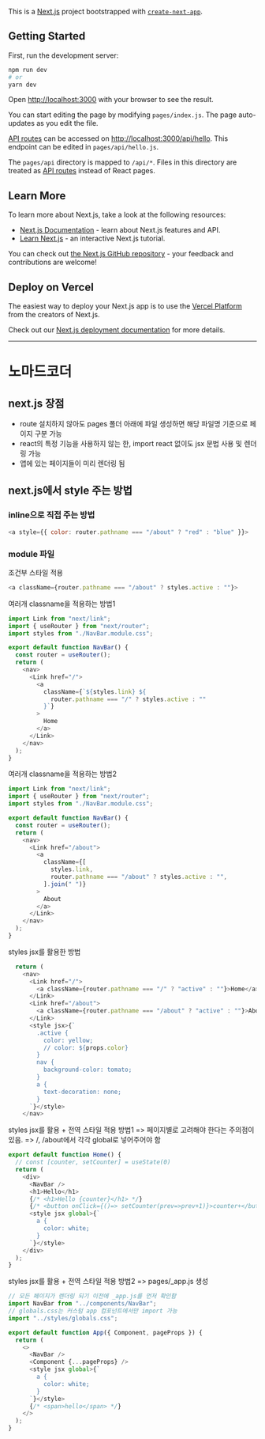This is a [Next.js](https://nextjs.org/) project bootstrapped with [`create-next-app`](https://github.com/vercel/next.js/tree/canary/packages/create-next-app).

## Getting Started

First, run the development server:

```bash
npm run dev
# or
yarn dev
```

Open [http://localhost:3000](http://localhost:3000) with your browser to see the result.

You can start editing the page by modifying `pages/index.js`. The page auto-updates as you edit the file.

[API routes](https://nextjs.org/docs/api-routes/introduction) can be accessed on [http://localhost:3000/api/hello](http://localhost:3000/api/hello). This endpoint can be edited in `pages/api/hello.js`.

The `pages/api` directory is mapped to `/api/*`. Files in this directory are treated as [API routes](https://nextjs.org/docs/api-routes/introduction) instead of React pages.

## Learn More

To learn more about Next.js, take a look at the following resources:

- [Next.js Documentation](https://nextjs.org/docs) - learn about Next.js features and API.
- [Learn Next.js](https://nextjs.org/learn) - an interactive Next.js tutorial.

You can check out [the Next.js GitHub repository](https://github.com/vercel/next.js/) - your feedback and contributions are welcome!

## Deploy on Vercel

The easiest way to deploy your Next.js app is to use the [Vercel Platform](https://vercel.com/new?utm_medium=default-template&filter=next.js&utm_source=create-next-app&utm_campaign=create-next-app-readme) from the creators of Next.js.

Check out our [Next.js deployment documentation](https://nextjs.org/docs/deployment) for more details.

---

# 노마드코더

## next.js 장점

- route 설치하지 않아도 pages 폴더 아래에 파일 생성하면 해당 파일명 기준으로 페이지 구분 가능
- react의 특정 기능을 사용하지 않는 한, import react 없이도 jsx 문법 사용 및 렌더링 가능
- 앱에 있는 페이지들이 미리 렌더링 됨

## next.js에서 style 주는 방법

### inline으로 직접 주는 방법

```javascript
<a style={{ color: router.pathname === "/about" ? "red" : "blue" }}>
```

### module 파일

조건부 스타일 적용

```javascript
<a className={router.pathname === "/about" ? styles.active : ""}>
```

여러개 classname을 적용하는 방법1

```javascript
import Link from "next/link";
import { useRouter } from "next/router";
import styles from "./NavBar.module.css";

export default function NavBar() {
  const router = useRouter();
  return (
    <nav>
      <Link href="/">
        <a
          className={`${styles.link} ${
            router.pathname === "/" ? styles.active : ""
          }`}
        >
          Home
        </a>
      </Link>
    </nav>
  );
}
```

여러개 classname을 적용하는 방법2

```javascript
import Link from "next/link";
import { useRouter } from "next/router";
import styles from "./NavBar.module.css";

export default function NavBar() {
  const router = useRouter();
  return (
    <nav>
      <Link href="/about">
        <a
          className={[
            styles.link,
            router.pathname === "/about" ? styles.active : "",
          ].join(" ")}
        >
          About
        </a>
      </Link>
    </nav>
  );
}
```

styles jsx를 활용한 방법

```javascript
  return (
    <nav>
      <Link href="/">
        <a className={router.pathname === "/" ? "active" : ""}>Home</a>
      </Link>
      <Link href="/about">
        <a className={router.pathname === "/about" ? "active" : ""}>About</a>
      </Link>
      <style jsx>{`
        .active {
          color: yellow;
          // color: ${props.color}
        }
        nav {
          background-color: tomato;
        }
        a {
          text-decoration: none;
        }
      `}</style>
    </nav>
```

styles jsx를 활용 + 전역 스타일 적용 방법1
=> 페이지별로 고려해야 한다는 주의점이 있음.
=> /, /about에서 각각 global로 넣어주어야 함

```javascript
export default function Home() {
  // const [counter, setCounter] = useState(0)
  return (
    <div>
      <NavBar />
      <h1>Hello</h1>
      {/* <h1>Hello {counter}</h1> */}
      {/* <button onClick={()=> setCounter(prev=>prev+1)}>counter+</button> */}
      <style jsx global>{`
        a {
          color: white;
        }
      `}</style>
    </div>
  );
}
```

styles jsx를 활용 + 전역 스타일 적용 방법2
=> pages/\_app.js 생성

```javascript
// 모든 페이지가 렌더링 되기 이전에 _app.js를 먼저 확인함
import NavBar from "../components/NavBar";
// globals.css는 커스텀 app 컴포넌트에서만 import 가능
import "../styles/globals.css";

export default function App({ Component, pageProps }) {
  return (
    <>
      <NavBar />
      <Component {...pageProps} />
      <style jsx global>{`
        a {
          color: white;
        }
      `}</style>
      {/* <span>hello</span> */}
    </>
  );
}
```
